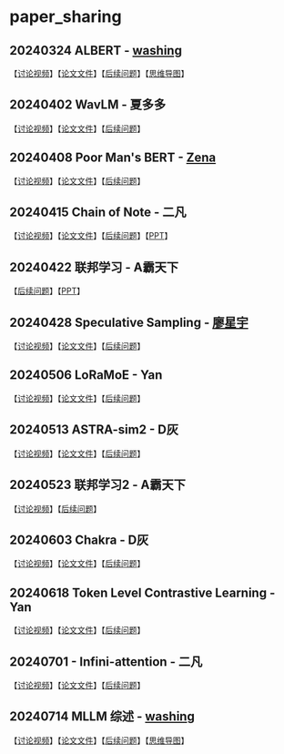 # paper_sharing
## 20240324 ALBERT - [washing](https://github.com/washing1127) 
【[讨论视频](https://www.bilibili.com/video/BV1rC41187JS/?share_source=copy_web&vd_source=88940ee2a1d8d09b9bfc831ab9ae1145)】【[论文文件](./QA/2024/20240324-ALBERT/1909.11942.pdf)】【[后续问题](./QA/2024/20240324-ALBERT/QA.md)】【[思维导图](https://www.zhixi.com/view/bb3e6228)】

## 20240402 WavLM - 夏多多
【[讨论视频](https://www.bilibili.com/video/BV1Gf421o74S/?share_source=copy_web&vd_source=88940ee2a1d8d09b9bfc831ab9ae1145)】【[论文文件](./QA/2024/20240402-WavLM/2110.13900.pdf)】【[后续问题](./QA/2024/20240402-WavLM/QA.md)】

## 20240408 Poor Man's BERT - [Zena](https://github.com/ZhaoZeqing) 
【[讨论视频](https://www.bilibili.com/video/BV1qD421p7fP/?share_source=copy_web&vd_source=88940ee2a1d8d09b9bfc831ab9ae1145)】【[论文文件](./QA/2024/20240408-PoorMan'sBERT/2004.03844v1.pdf)】【[后续问题](./QA/2024/20240408-PoorMan'sBERT/QA.md)】

## 20240415 Chain of Note - 二凡
【[讨论视频]( https://www.bilibili.com/video/BV1bZ421Y7iz/?share_source=copy_web&vd_source=88940ee2a1d8d09b9bfc831ab9ae1145)】【[论文文件](./QA/2024/20240415-ChainOfNote/2311.09210.pdf)】【[后续问题](./QA/2024/20240415-ChainOfNote/QA.md)】【[PPT](./QA/2024/20240415-ChainOfNote/ppt.ppt)】

## 20240422 联邦学习 - A霸天下

【[后续问题](./QA/2024/20240422-FederatedLearning/QA.md)】【[PPT](./QA/2024/20240422-FederatedLearning/federated_learning.pptx)】

## 20240428 Speculative Sampling - [廖星宇](https://github.com/L1aoXingyu) 

【[讨论视频](https://www.bilibili.com/video/BV1jJ4m1n7N4/?share_source=copy_web&vd_source=88940ee2a1d8d09b9bfc831ab9ae1145)】【[论文文件](./QA/2024/20240428-SpeculativeSampling/2302.01318v1.pdf)】【[后续问题](./QA/2024/20240428-SpeculativeSampling/QA.md)】

## 20240506 LoRaMoE - Yan

【[讨论视频](https://www.bilibili.com/video/BV1Sb42187u1/?share_source=copy_web&vd_source=88940ee2a1d8d09b9bfc831ab9ae1145)】【[论文文件](./QA/2024/20240506-LoRaMoE/2312.09979v4.pdf)】【[后续问题](./QA/2024/20240506-LoRaMoE/QA.md)】

## 20240513 ASTRA-sim2 - D灰

【[讨论视频](https://www.bilibili.com/video/BV1h7421f7Rx/)】【[论文文件](./QA/2024/20240513-ASTRA-sim2/2303.14006v1.pdf)】【[后续问题](./QA/2024/20240513-ASTRA-sim2/QA.md)】

## 20240523 联邦学习2 - A霸天下

【[讨论视频](https://www.bilibili.com/video/BV1um421K72h/)】【[后续问题](./QA/2024/20240523-FederatedLearning2/QA.md)】

## 20240603 Chakra - D灰

【[讨论视频](https://www.bilibili.com/video/BV1oD421u7wR/)】【[论文文件](./QA/2024/20240603-Chakra/2305.14516v2.pdf)】【[后续问题](./QA/2024/20240603-Chakra/QA.md)】

## 20240618	Token Level Contrastive Learning - Yan
【[讨论视频](https://www.bilibili.com/video/BV18LgPe1Etx/)】【[论文文件](./QA/2024/20240618-TokenLevelConstrastiveLearning/2312.14667v2.pdf)】【[后续问题](./QA/2024/20240618-TokenLevelConstrastiveLearning/QA.md)】

## 20240701 - Infini-attention - 二凡
【[讨论视频](https://www.bilibili.com/video/BV1a9hweYESW/)】【[论文文件](./QA/2024/20240701-InfiniAttention/2404.07143v1.pdf)】【[后续问题](./QA/2024/20240701-InfiniAttention/QA.md)】

## 20240714 MLLM 综述 - [washing](https://github.com/washing1127) 
【[讨论视频](https://www.bilibili.com/video/BV1HTbDeGE4M/)】【[论文文件](./QA/2024/20240714-MLLMSurvey/2306.13549v2.pdf)】【[后续问题](./QA/2024/20240714-MLLMSurvey/QA.md)】【[思维导图](https://www.zhixi.com/view/33bcf518)】
